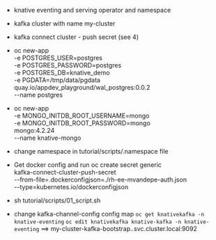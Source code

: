 * knative eventing and serving operator and namespace
* kafka cluster with name my-cluster
* kafka connect cluster - push secret (see 4)


* oc new-app \
  -e POSTGRES_USER=postgres \
  -e POSTGRES_PASSWORD=postgres \
  -e POSTGRES_DB=knative_demo \
  -e PGDATA=/tmp/data/pgdata \
  quay.io/appdev_playground/wal_postgres:0.0.2 \
  --name postgres


* oc new-app \
  -e MONGO_INITDB_ROOT_USERNAME=mongo \
  -e MONGO_INITDB_ROOT_PASSWORD=mongo \
  mongo:4.2.24 \
  --name knative-mongo

* change namespace in tutorial/scripts/.namespace file
* Get docker config and run 
  oc create secret generic \
  kafka-connect-cluster-push-secret \
  --from-file=.dockerconfigjson=./rh-ee-mvandepe-auth.json \
  --type=kubernetes.io/dockerconfigjson

* sh tutorial/scripts/01_script.sh
* change kafka-channel-config config map `oc get knativekafka -n knative-eventing` `oc edit knativekafka knative-kafka -n knative-eventing`
    ==> my-cluster-kafka-bootstrap.<NAMESPACE>.svc.cluster.local:9092
